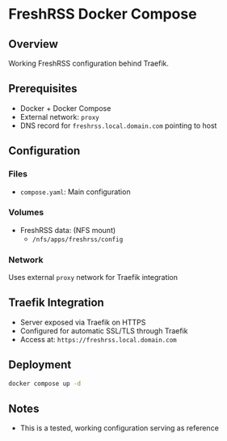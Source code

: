 # FreshRSS Docker Compose

## Overview
Working FreshRSS configuration behind Traefik.

## Prerequisites
* Docker + Docker Compose
* External network: `proxy`
* DNS record for `freshrss.local.domain.com` pointing to host

## Configuration

### Files
* `compose.yaml`: Main configuration

### Volumes
* FreshRSS data: (NFS mount)
  - `/nfs/apps/freshrss/config`

### Network
Uses external `proxy` network for Traefik integration

## Traefik Integration
* Server exposed via Traefik on HTTPS
* Configured for automatic SSL/TLS through Traefik
* Access at: `https://freshrss.local.domain.com`

## Deployment
```bash
docker compose up -d
```

## Notes
* This is a tested, working configuration serving as reference